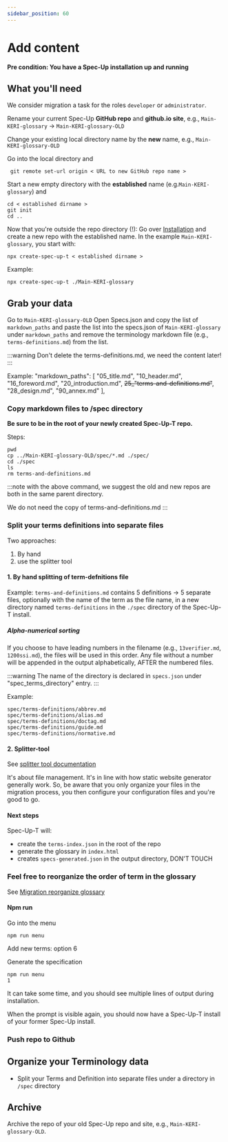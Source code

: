 ```yaml
---
sidebar_position: 60
---
```


# Add content

**Pre condition: You have a Spec-Up installation up and running**

## What you'll need

We consider migration a task for the roles `developer` or `administrator`.

Rename your current Spec-Up **GitHub repo** and **github.io site**, e.g., `Main-KERI-glossary` -> `Main-KERI-glossary-OLD`

Change your existing local directory name by the **new** name, e.g., `Main-KERI-glossary-OLD`

Go into the local directory and

```
 git remote set-url origin < URL to new GitHub repo name >
 ```

Start a new empty directory with the **established** name (e.g.`Main-KERI-glossary`) and

```
cd < established dirname >
git init
cd ..
```

Now that you're outside the repo directory (!): Go over [Installation](../getting-started/installation) and create a new repo with the established name. In the example `Main-KERI-glossary`, you start with: 

```
npx create-spec-up-t < established dirname >
```

Example:
```
npx create-spec-up-t ./Main-KERI-glossary
```

## Grab your data

Go to `Main-KERI-glossary-OLD`
Open Specs.json and  copy the list of `markdown_paths` and paste the list into the specs.json of `Main-KERI-glossary` under `markdown_paths` and remove the terminology markdown file (e.g., `terms-definitions.md`) from the list. 

:::warning 
Don't delete the terms-definitions.md, we need the content later!
:::

Example:
           "markdown_paths": [
                "05_title.md",
                "10_header.md",
                "16_foreword.md",
                "20_introduction.md",
                ~~25_"terms-and-definitions.md"~~,
                "28_design.md",
                "90_annex.md"
            ],

### Copy markdown files to /spec directory


**Be sure to be in the root of your newly created Spec-Up-T repo.**

Steps:
```
pwd
cp ../Main-KERI-glossary-OLD/spec/*.md ./spec/
cd ./spec
ls
rm terms-and-definitions.md 
```

:::note
with the above command, we suggest the old and new repos are both in the same parent directory.

We do not need the copy of terms-and-definitions.md 
:::


### Split your terms definitions into separate files

Two approaches: 

1. By hand
2. use the splitter tool

#### 1. By hand splitting of term-defnitions file
Example: `terms-and-definitions.md` contains 5 definitions -> 5 separate files, optionally with the name of the term as the file name, in a new directory named `terms-definitions` in the `./spec` directory of the Spec-Up-T install.

##### Alpha-numerical sorting
If you choose to have leading numbers in the filename (e.g., `13verifier.md`, `1200ssi.md`), the files will be used in this order. Any file without a number will be appended in the output alphabetically, AFTER the numbered files.

:::warning 
The name of the directory is declared in `specs.json` under "spec_terms_directory" entry. 
:::

Example:
```
spec/terms-definitions/abbrev.md 
spec/terms-definitions/alias.md 
spec/terms-definitions/doctag.md 
spec/terms-definitions/guide.md 
spec/terms-definitions/normative.md
```
#### 2. Splitter-tool

See [splitter tool documentation](./splitter.md)

It's about file management. It's in line with how static website generator generally work. So, be aware that you only organize your files in the migration process, you then configure your configuration files and you're good to go. 

#### Next steps
Spec-Up-T will:

- create the `terms-index.json` in the root of the repo
- generate the glossary in `index.html`
- creates `specs-generated.json` in the output directory, DON'T TOUCH


### Feel free to reorganize the order of term in the glossary
See [Migration reorganize glossary](./migration#feel-free-to-reorganize-the-order-of-term-in-the-glossary)
  

#### Npm run

Go into the menu

```
npm run menu
```

Add new terms: option 6

Generate the specification

```
npm run menu
1
```

It can take some time, and you should see multiple lines of output during installation.

When the prompt is visible again, you should now have a Spec-Up-T install of your former Spec-Up install.

### Push repo to Github

## Organize your Terminology data
- Split your Terms and Definition into separate files under a directory in `/spec` directory

## Archive

Archive the repo of your old Spec-Up repo and site, e.g.,  `Main-KERI-glossary-OLD`.
